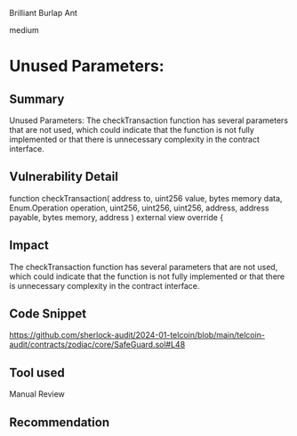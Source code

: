 Brilliant Burlap Ant

medium

# Unused Parameters:

## Summary
Unused Parameters: The checkTransaction function has several parameters that are not used, which could indicate that the function is not fully implemented or that there is unnecessary complexity in the contract interface.

## Vulnerability Detail
 function checkTransaction(
        address to,
        uint256 value,
        bytes memory data,
        Enum.Operation operation,
        uint256,
        uint256,
        uint256,
        address,
        address payable,
        bytes memory,
        address
    ) external view override {
## Impact
The checkTransaction function has several parameters that are not used, which could indicate that the function is not fully implemented or that there is unnecessary complexity in the contract interface.

## Code Snippet
https://github.com/sherlock-audit/2024-01-telcoin/blob/main/telcoin-audit/contracts/zodiac/core/SafeGuard.sol#L48
## Tool used

Manual Review

## Recommendation
